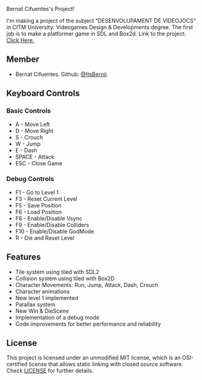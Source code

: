 Bernat Cifuentes's Project!

I'm making a project of the subject “DESENVOLUPAMENT DE VIDEOJOCS” in CITM University: Videogames Design & Developments degree. The first job is to make a platformer game in SDL and Box2d.
Link to the project: <a href="https://github.com/ItsBernii/Desenvolupament-My-Project">Click Here.</a>

<h2>Member</h2>
<ul>
 
  <li>Bernat Cifuentes. Github: <a href="https://github.com/ItsBernii">@ItsBernii</a>.</li>
</ul>
<h2>Keyboard Controls</h2>

<h3>Basic Controls</h3>

<ul>
  <li>A - Move Left</li>
  <li>D - Move Right</li>
  <li>S - Crouch</li>
  <li>W - Jump</li>
  <li>E - Dash</li>
  <li>SPACE - Attack</li>
  <li>ESC - Close Game</li>
</ul>

<h3>Debug Controls</h3>

<ul>
  <li>F1 - Go to Level 1</li>
  <li>F3 - Reset Current Level</li>
  <li>F5 - Save Position</li>
  <li>F6 - Load Position</li>
  <li>F8 - Enable/Disable Vsync</li>
  <li>F9 - Enable/Disable Colliders</li>
  <li>F10 - Enable/Disable GodMode</li>
  <li>R - Die and Reset Level</li>
</ul>

<h2>Features</h2>

<ul>
  <li>Tile system using tiled with SDL2</li>
  <li>Collision system using tiled with Box2D</li>
  <li>Character Movements: Run, Jump, Attack, Dash, Crouch</li>
  <li>Character animations</li>
  <li>New level 1 implemented</li>
  <li>Parallax system</li>
  <li>New Win & DieScene</li>
  <li>Implementation of a debug mode</li>
  <li>Code improvements for better performance and reliability</li>
</ul>

## License

This project is licensed under an unmodified MIT license, which is an OSI-certified license that allows static linking with closed source software. Check [LICENSE](LICENSE) for further details.
